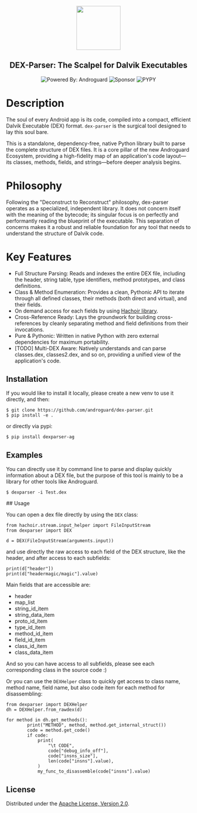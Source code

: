 <p align="center"><img width="120" src="./.github/logo.png"></p>
<h2 align="center">DEX-Parser: The Scalpel for Dalvik Executables</h2>

<div align="center">

![Powered By: Androguard](https://img.shields.io/badge/androguard-green?style=for-the-badge&label=Powered%20by&link=https%3A%2F%2Fgithub.com%2Fandroguard)
![Sponsor](https://img.shields.io/badge/sponsor-nlnet-blue?style=for-the-badge&link=https%3A%2F%2Fnlnet.nl%2F)
![PYPY](https://img.shields.io/badge/PYPI-DEXPARSER-violet?style=for-the-badge&link=https%3A%2F%2Fpypi.org%2Fproject%2Fdexparser-ag%2F)


</div>

# Description

The soul of every Android app is its code, compiled into a compact, efficient Dalvik Executable (DEX) format. `dex-parser` is the surgical tool designed to lay this soul bare.

This is a standalone, dependency-free, native Python library built to parse the complete structure of DEX files. It is a core pillar of the new Androguard Ecosystem, providing a high-fidelity map of an application's code layout—its classes, methods, fields, and strings—before deeper analysis begins.

# Philosophy

Following the "Deconstruct to Reconstruct" philosophy, dex-parser operates as a specialized, independent library. It does not concern itself with the meaning of the bytecode; its singular focus is on perfectly and performantly reading the blueprint of the executable. This separation of concerns makes it a robust and reliable foundation for any tool that needs to understand the structure of Dalvik code.

# Key Features


- Full Structure Parsing: Reads and indexes the entire DEX file, including the header, string table, type identifiers, method prototypes, and class definitions.
- Class & Method Enumeration: Provides a clean, Pythonic API to iterate through all defined classes, their methods (both direct and virtual), and their fields.
- On demand access for each fields by using [Hachoir library](https://github.com/vstinner/hachoir).
- Cross-Reference Ready: Lays the groundwork for building cross-references by cleanly separating method and field definitions from their invocations.
- Pure & Pythonic: Written in native Python with zero external dependencies for maximum portability.
- [TODO] Multi-DEX Aware: Natively understands and can parse classes.dex, classes2.dex, and so on, providing a unified view of the application's code.

## Installation

If you would like to install it locally, please create a new venv to use it directly, and then:

```
$ git clone https://github.com/androguard/dex-parser.git
$ pip install -e .
```

or directly via pypi:
```
$ pip install dexparser-ag
```

## Examples

You can directly use it by command line to parse and display quickly information about a DEX file, but the purpose of this tool is mainly to be a library for other tools like Androguard.

```
$ dexparser -i Test.dex
```

## Usage

You can open a dex file directly by using the ```DEX``` class:
```
from hachoir.stream.input_helper import FileInputStream
from dexparser import DEX

d = DEX(FileInputStream(arguments.input))
```

and use directly the raw access to each field of the DEX structure, like the header, 
and after access to each subfields:
```
print(d["header"])
print(d["headermagic/magic"].value)
```

Main fields that are accessible are:
 - header
 - map_list
 - string_id_item
 - string_data_item
 - proto_id_item
 - type_id_item
 - method_id_item
 - field_id_item
 - class_id_item
 - class_data_item

And so you can have access to all subfields, please see each corresponding class in the source code :)

Or you can use the ```DEXHelper``` class to quickly get access to class name, method name,
field name, but also code item for each method for disassembling:

```
from dexparser import DEXHelper
dh = DEXHelper.from_rawdex(d)

for method in dh.get_methods():
        print("METHOD", method, method.get_internal_struct())
        code = method.get_code()
        if code:
            print(
                "\t CODE",
                code["debug_info_off"],
                code["insns_size"],
                len(code["insns"].value),
            )
            my_func_to_disassemble(code["insns"].value)
```
## License

Distributed under the [Apache License, Version 2.0](LICENSE).

